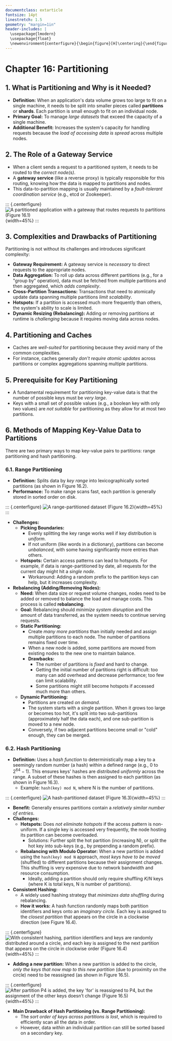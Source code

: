 ```yaml
---
documentclass: extarticle
fontsize: 14pt
linestretch: 1.5
geometry: "margin=1in"
header-includes: |
  \usepackage{lmodern}
  \usepackage{float}
  \newenvironment{centerfigure}{\begin{figure}[H]\centering}{\end{figure}}
---
```


# Chapter 16: Partitioning

## 1. What is Partitioning and Why is it Needed?

- **Definition:** When an application's data volume grows too large to fit on a single machine, it needs to be split into smaller pieces called **partitions** or **shards**. Each partition is small enough to fit on an individual node.
- **Primary Goal:** To manage _large datasets_ that exceed the capacity of a single machine.
- **Additional Benefit:** Increases the system's capacity for handling requests because the _load of accessing data is spread_ across multiple nodes.

## 2. The Role of a Gateway Service

- When a client sends a request to a partitioned system, it needs to be routed to the _correct node(s)_.
- A **gateway service** (like a reverse proxy) is typically responsible for this routing, knowing how the data is mapped to partitions and nodes.
- This data-to-partition mapping is usually maintained by a _fault-tolerant coordination service_ (e.g., etcd or Zookeeper).

::: {.centerfigure}
![A partitioned application with a gateway that routes requests to partitions (Figure 16.1)](16_1.png){width=45%}
:::

## 3. Complexities and Drawbacks of Partitioning

Partitioning is not without its challenges and introduces significant complexity:

- **Gateway Requirement:** A gateway service is _necessary_ to direct requests to the appropriate nodes.
- **Data Aggregation:** To roll up data across different partitions (e.g., for a "group by" operation), data must be fetched from multiple partitions and then aggregated, which _adds complexity_.
- **Cross-Partition Transactions:** Transactions that need to atomically update data spanning multiple partitions _limit scalability_.
- **Hotspots:** If a partition is accessed much more frequently than others, the system's ability to scale is limited.
- **Dynamic Resizing (Rebalancing):** Adding or removing partitions at runtime is _challenging_ because it requires moving data across nodes.

## 4. Partitioning and Caches

- Caches are _well-suited_ for partitioning because they avoid many of the common complexities.
- For instance, caches generally _don't require atomic updates_ across partitions or complex aggregations spanning multiple partitions.

## 5. Prerequisite for Key Partitioning

- A fundamental requirement for partitioning key-value data is that the number of possible keys must be _very large_.
- Keys with a small set of possible values (e.g., a boolean key with only two values) are _not suitable_ for partitioning as they allow for at most two partitions.

## 6. Methods of Mapping Key-Value Data to Partitions

There are two primary ways to map key-value pairs to partitions: range partitioning and hash partitioning.

### 6.1. Range Partitioning

- **Definition:** Splits data by _key range_ into lexicographically sorted partitions (as shown in Figure 16.2).
- **Performance:** To make range scans fast, each partition is generally stored in sorted order on disk.

::: {.centerfigure}
![A range-partitioned dataset (Figure 16.2)](16_2.png){width=45%}
:::

- **Challenges:**
  - **Picking Boundaries:**
    - Evenly splitting the key range works well if key distribution is _uniform_.
    - If not uniform (like words in a dictionary), partitions can become _unbalanced_, with some having significantly more entries than others.
  - **Hotspots:** Certain access patterns can lead to hotspots. For example, if data is range-partitioned by date, all requests for the current day might hit a _single node_.
    - Workaround: Adding a random prefix to the partition keys can help, but it increases complexity.
- **Rebalancing (Adding/Removing Nodes):**
  - **Need:** When data size or request volume changes, nodes need to be added or removed to balance the load and manage costs. This process is called **rebalancing**.
  - **Goal:** Rebalancing should _minimize system disruption_ and the amount of data transferred, as the system needs to continue serving requests.
  - **Static Partitioning:**
    - Create _many more partitions_ than initially needed and assign multiple partitions to each node. The number of partitions remains fixed over time.
    - When a new node is added, some partitions are moved from existing nodes to the new one to maintain balance.
    - **Drawbacks:**
      - The number of partitions is _fixed_ and hard to change.
      - Getting the initial number of partitions right is difficult: too many can add overhead and decrease performance; too few can limit scalability.
      - Some partitions might still become hotspots if accessed much more than others.
  - **Dynamic Partitioning:**
    - Partitions are created _on demand_.
    - The system starts with a single partition. When it grows too large or becomes too hot, it's split into two sub-partitions (approximately half the data each), and one sub-partition is moved to a new node.
    - Conversely, if two adjacent partitions become small or "cold" enough, they can be merged.

### 6.2. Hash Partitioning

- **Definition:** Uses a _hash function_ to deterministically map a key to a seemingly random number (a hash) within a defined range (e.g., 0 to $2^{64}-1$). This ensures keys' hashes are distributed _uniformly_ across the range. A subset of these hashes is then assigned to each partition (as shown in Figure 16.3).
  - Example: `hash(key) mod N`, where N is the number of partitions.

::: {.centerfigure}
![A hash-partitioned dataset (Figure 16.3)](16_3.png){width=45%}
:::

- **Benefit:** Generally ensures partitions contain a _relatively similar number of entries_.
- **Challenges:**
  - **Hotspots:** Does _not eliminate hotspots_ if the access pattern is non-uniform. If a single key is accessed very frequently, the node hosting its partition can become overloaded.
    - Solutions: Further split the hot partition (increasing N), or split the hot key into sub-keys (e.g., by prepending a random prefix).
  - **Rebalancing with Modulo Operator:** When a new partition is added using the `hash(key) mod N` approach, _most keys have to be moved_ (shuffled) to different partitions because their assignment changes. This shuffling is very expensive due to network bandwidth and resource consumption.
    - Ideally, adding a partition should only require shuffling $K/N$ keys (where K is total keys, N is number of partitions).
- **Consistent Hashing:**
  - A widely used hashing strategy that _minimizes data shuffling_ during rebalancing.
  - **How it works:** A hash function randomly maps both partition identifiers and keys onto an _imaginary circle_. Each key is assigned to the _closest partition_ that appears on the circle in a clockwise direction (see Figure 16.4).

::: {.centerfigure}
![With consistent hashing, partition identifiers and keys are randomly distributed around a circle, and each key is assigned to the next partition that appears on the circle in clockwise order (Figure 16.4)](16_4.png){width=45%}
:::

- **Adding a new partition:** When a new partition is added to the circle, _only the keys that now map to this new partition_ (due to proximity on the circle) need to be reassigned (as shown in Figure 16.5).

::: {.centerfigure}
![After partition P4 is added, the key 'for' is reassigned to P4, but the assignment of the other keys doesn’t change (Figure 16.5)](16_5.png){width=45%}
:::

- **Main Drawback of Hash Partitioning (vs. Range Partitioning):**
  - The _sort order of keys across partitions is lost_, which is required to efficiently scan all the data in order.
  - However, data _within_ an individual partition can still be sorted based on a secondary key.
